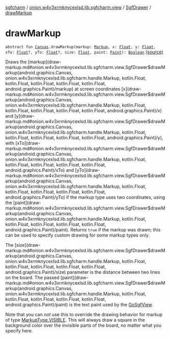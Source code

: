 [sgfcharm](../../index.md) / [onion.w4v3xrmknycexlsd.lib.sgfcharm.view](../index.md) / [SgfDrawer](index.md) / [drawMarkup](./draw-markup.md)

# drawMarkup

`abstract fun `[`Canvas`](https://developer.android.com/reference/android/graphics/Canvas.html)`.drawMarkup(markup: `[`Markup`](../../onion.w4v3xrmknycexlsd.lib.sgfcharm.handle/-markup/index.md)`, x: `[`Float`](https://kotlinlang.org/api/latest/jvm/stdlib/kotlin/-float/index.html)`, y: `[`Float`](https://kotlinlang.org/api/latest/jvm/stdlib/kotlin/-float/index.html)`, xTo: `[`Float`](https://kotlinlang.org/api/latest/jvm/stdlib/kotlin/-float/index.html)`?, yTo: `[`Float`](https://kotlinlang.org/api/latest/jvm/stdlib/kotlin/-float/index.html)`?, size: `[`Float`](https://kotlinlang.org/api/latest/jvm/stdlib/kotlin/-float/index.html)`, paint: `[`Paint`](https://developer.android.com/reference/android/graphics/Paint.html)`): `[`Boolean`](https://kotlinlang.org/api/latest/jvm/stdlib/kotlin/-boolean/index.html) [(source)](https://github.com/w4v3/sgfcharm/tree/master/sgfcharm/src/main/java/onion/w4v3xrmknycexlsd/lib/sgfcharm/view/SgfDrawer.kt#L71)

Draws the [markup](draw-markup.md#onion.w4v3xrmknycexlsd.lib.sgfcharm.view.SgfDrawer$drawMarkup(android.graphics.Canvas, onion.w4v3xrmknycexlsd.lib.sgfcharm.handle.Markup, kotlin.Float, kotlin.Float, kotlin.Float, kotlin.Float, kotlin.Float, android.graphics.Paint)/markup) at screen coordinates [x](draw-markup.md#onion.w4v3xrmknycexlsd.lib.sgfcharm.view.SgfDrawer$drawMarkup(android.graphics.Canvas, onion.w4v3xrmknycexlsd.lib.sgfcharm.handle.Markup, kotlin.Float, kotlin.Float, kotlin.Float, kotlin.Float, kotlin.Float, android.graphics.Paint)/x) and [y](draw-markup.md#onion.w4v3xrmknycexlsd.lib.sgfcharm.view.SgfDrawer$drawMarkup(android.graphics.Canvas, onion.w4v3xrmknycexlsd.lib.sgfcharm.handle.Markup, kotlin.Float, kotlin.Float, kotlin.Float, kotlin.Float, kotlin.Float, android.graphics.Paint)/y), with [xTo](draw-markup.md#onion.w4v3xrmknycexlsd.lib.sgfcharm.view.SgfDrawer$drawMarkup(android.graphics.Canvas, onion.w4v3xrmknycexlsd.lib.sgfcharm.handle.Markup, kotlin.Float, kotlin.Float, kotlin.Float, kotlin.Float, kotlin.Float, android.graphics.Paint)/xTo) and [yTo](draw-markup.md#onion.w4v3xrmknycexlsd.lib.sgfcharm.view.SgfDrawer$drawMarkup(android.graphics.Canvas, onion.w4v3xrmknycexlsd.lib.sgfcharm.handle.Markup, kotlin.Float, kotlin.Float, kotlin.Float, kotlin.Float, kotlin.Float, android.graphics.Paint)/yTo) if the
markup type uses two coordinates, using the [paint](draw-markup.md#onion.w4v3xrmknycexlsd.lib.sgfcharm.view.SgfDrawer$drawMarkup(android.graphics.Canvas, onion.w4v3xrmknycexlsd.lib.sgfcharm.handle.Markup, kotlin.Float, kotlin.Float, kotlin.Float, kotlin.Float, kotlin.Float, android.graphics.Paint)/paint). Returns `true` if the markup was drawn;
this can be used to specify custom drawing for some markup types only.

The [size](draw-markup.md#onion.w4v3xrmknycexlsd.lib.sgfcharm.view.SgfDrawer$drawMarkup(android.graphics.Canvas, onion.w4v3xrmknycexlsd.lib.sgfcharm.handle.Markup, kotlin.Float, kotlin.Float, kotlin.Float, kotlin.Float, kotlin.Float, android.graphics.Paint)/size) parameter is the distance between two lines on the board. The passed [paint](draw-markup.md#onion.w4v3xrmknycexlsd.lib.sgfcharm.view.SgfDrawer$drawMarkup(android.graphics.Canvas, onion.w4v3xrmknycexlsd.lib.sgfcharm.handle.Markup, kotlin.Float, kotlin.Float, kotlin.Float, kotlin.Float, kotlin.Float, android.graphics.Paint)/paint) is
the text paint used by the [GoSgfView](../-go-sgf-view/index.md).

Note that you can *not* use this to override the drawing behavior for markup of type
[MarkupType.VISIBLE](../../onion.w4v3xrmknycexlsd.lib.sgfcharm.handle/-markup-type/-v-i-s-i-b-l-e.md). This will always draw a square in the background color over the invisible
parts of the board, no matter what you specify here.

